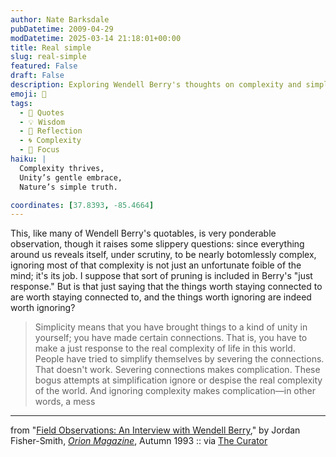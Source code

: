 ```yaml
---
author: Nate Barksdale
pubDatetime: 2009-04-29
modDatetime: 2025-03-14 21:18:01+00:00
title: Real simple
slug: real-simple
featured: False
draft: False
description: Exploring Wendell Berry's thoughts on complexity and simplicity reveals the deeper connections we must navigate in life.
emoji: 🌱
tags:
  - 📖 Quotes
  - 💡 Wisdom
  - 🌅 Reflection
  - 🌀 Complexity
  - 🎯 Focus
haiku: |
  Complexity thrives,  
  Unity’s gentle embrace,  
  Nature’s simple truth.

coordinates: [37.8393, -85.4664]
---
```


This, like many of Wendell Berry's quotables, is very ponderable observation, though it raises some slippery questions: since everything around us reveals itself, under scrutiny, to be nearly botomlessly complex, ignoring most of that complexity is not just an unfortunate foible of the mind; it's its job. I suppose that sort of pruning is included in Berry's "just response." But is that just saying that the things worth staying connected to are worth staying connected to, and the things worth ignoring are indeed worth ignoring?

> Simplicity means that you have brought things to a kind of unity in yourself; you have made certain connections. That is, you have to make a just response to the real complexity of life in this world. People have tried to simplify themselves by severing the connections. That doesn't work. Severing connections makes complication. These bogus attempts at simplification ignore or despise the real complexity of the world. And ignoring complexity makes complication—in other words, a mess

---

from "[Field Observations: An Interview with Wendell Berry](http://web.archive.org/web/20170302061853/http://arts.envirolink.org:80/interviews_and_conversations/WendellBerry.html)," by Jordan Fisher-Smith, [_Orion Magazine_](http://web.archive.org/web/20250103171106/https://orionmagazine.org/), Autumn 1993 :: via [The Curator](http://web.archive.org/web/20161202021713/http://www.curatormagazine.com/lindsaycrandall/the-simple-complex-life/)
